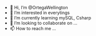 - 👋 Hi, I’m @OrtegaWellington
- 👀 I’m interested in everytings 
- 🌱 I’m currently learning mySQL, Csharp
- 💞️ I’m looking to collaborate on ...
- 📫 How to reach me ...

<!---
OrtegaWellington/OrtegaWellington is a ✨ special ✨ repository because its `README.md` (this file) appears on your GitHub profile.
You can click the Preview link to take a look at your changes.
--->

